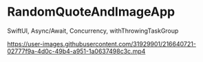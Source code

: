 # RandomQuoteAndImageApp
SwiftUI, Async/Await, Concurrency, withThrowingTaskGroup



https://user-images.githubusercontent.com/31929901/216640721-02777f9a-4d0c-49b4-a951-1a0637498c3c.mp4


